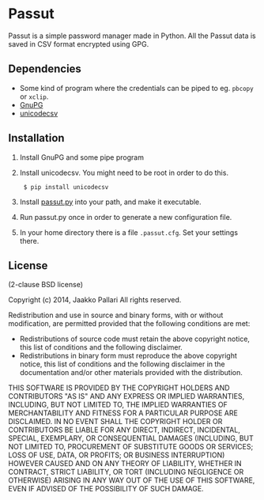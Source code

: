 # Passut

Passut is a simple password manager made in Python. All the Passut data is
saved in CSV format encrypted using GPG.

## Dependencies

* Some kind of program where the credentials can be piped to eg. `pbcopy` or
  `xclip`.
* [GnuPG][]
* [unicodecsv][]

## Installation

1. Install GnuPG and some pipe program
2. Install unicodecsv. You might need to be root in order to do this.

        $ pip install unicodecsv
3. Install [passut.py][] into your path, and make it executable.
4. Run passut.py once in order to generate a new configuration file.
5. In your home directory there is a file `.passut.cfg`. Set your settings
   there.

## License

(2-clause BSD license)

Copyright (c) 2014, Jaakko Pallari
All rights reserved.

Redistribution and use in source and binary forms, with or without
modification, are permitted provided that the following conditions are met:

* Redistributions of source code must retain the above copyright notice, this
list of conditions and the following disclaimer.
* Redistributions in binary form must reproduce the above copyright notice,
this list of conditions and the following disclaimer in the documentation
and/or other materials provided with the distribution.

THIS SOFTWARE IS PROVIDED BY THE COPYRIGHT HOLDERS AND CONTRIBUTORS "AS IS" AND
ANY EXPRESS OR IMPLIED WARRANTIES, INCLUDING, BUT NOT LIMITED TO, THE IMPLIED
WARRANTIES OF MERCHANTABILITY AND FITNESS FOR A PARTICULAR PURPOSE ARE
DISCLAIMED. IN NO EVENT SHALL THE COPYRIGHT HOLDER OR CONTRIBUTORS BE LIABLE
FOR ANY DIRECT, INDIRECT, INCIDENTAL, SPECIAL, EXEMPLARY, OR CONSEQUENTIAL
DAMAGES (INCLUDING, BUT NOT LIMITED TO, PROCUREMENT OF SUBSTITUTE GOODS OR
SERVICES; LOSS OF USE, DATA, OR PROFITS; OR BUSINESS INTERRUPTION) HOWEVER
CAUSED AND ON ANY THEORY OF LIABILITY, WHETHER IN CONTRACT, STRICT LIABILITY,
OR TORT (INCLUDING NEGLIGENCE OR OTHERWISE) ARISING IN ANY WAY OUT OF THE USE
OF THIS SOFTWARE, EVEN IF ADVISED OF THE POSSIBILITY OF SUCH DAMAGE.

[unicodecsv]: https://github.com/jdunck/python-unicodecsv
[gnupg]: http://gnupg.org/
[passut.py]: https://raw2.github.com/jkpl/passut/master/passut.py
